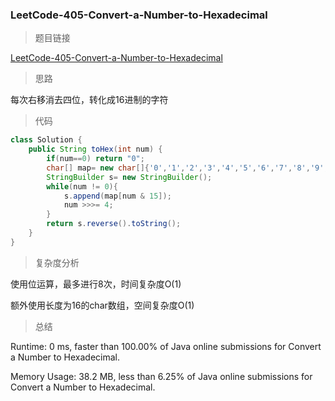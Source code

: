 ### LeetCode-405-Convert-a-Number-to-Hexadecimal

> 题目链接

[LeetCode-405-Convert-a-Number-to-Hexadecimal](https://leetcode.com/problems/convert-a-number-to-hexadecimal/)

> 思路

每次右移消去四位，转化成16进制的字符

> 代码

```java
class Solution {
    public String toHex(int num) {
        if(num==0) return "0";
        char[] map= new char[]{'0','1','2','3','4','5','6','7','8','9','a','b','c','d','e','f'};
        StringBuilder s= new StringBuilder();
        while(num != 0){
            s.append(map[num & 15]);
            num >>>= 4;
        }
        return s.reverse().toString();
    }
}
```

> 复杂度分析

使用位运算，最多进行8次，时间复杂度O(1)

额外使用长度为16的char数组，空间复杂度O(1)

> 总结

Runtime: 0 ms, faster than 100.00% of Java online submissions for Convert a Number to Hexadecimal.

Memory Usage: 38.2 MB, less than 6.25% of Java online submissions for Convert a Number to Hexadecimal.

